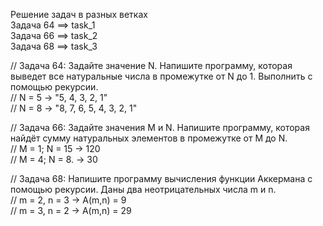 Решение задач в разных ветках  
Задача 64 ==> task_1  
Задача 66 ==> task_2  
Задача 68 ==> task_3  

// Задача 64: Задайте значение N. Напишите программу, которая выведет все натуральные числа в промежутке от N до 1. Выполнить с помощью рекурсии.  
// N = 5 -> "5, 4, 3, 2, 1"  
// N = 8 -> "8, 7, 6, 5, 4, 3, 2, 1"  

// Задача 66: Задайте значения M и N. Напишите программу, которая найдёт сумму натуральных элементов в промежутке от M до N.  
// M = 1; N = 15 -> 120  
// M = 4; N = 8. -> 30  

// Задача 68: Напишите программу вычисления функции Аккермана с помощью рекурсии. Даны два неотрицательных числа m и n.  
// m = 2, n = 3 -> A(m,n) = 9  
// m = 3, n = 2 -> A(m,n) = 29  